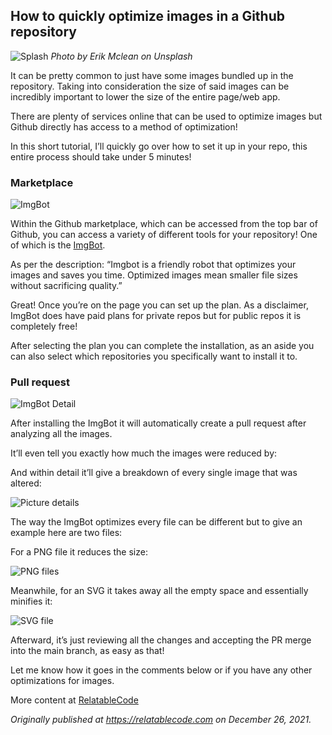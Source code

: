 ## How to quickly optimize images in a Github repository

![Splash](https://cdn.hashnode.com/res/hashnode/image/upload/v1640538016259/Jfo2-WPTS.jpeg)
_Photo by Erik Mclean on Unsplash_

It can be pretty common to just have some images bundled up in the repository. Taking into consideration the size of said images can be incredibly important to lower the size of the entire page/web app.

There are plenty of services online that can be used to optimize images but Github directly has access to a method of optimization!

In this short tutorial, I’ll quickly go over how to set it up in your repo, this entire process should take under 5 minutes!

### Marketplace

![ImgBot](https://cdn.hashnode.com/res/hashnode/image/upload/v1640538017877/wNlvyPJwh.png)

Within the Github marketplace, which can be accessed from the top bar of Github, you can access a variety of different tools for your repository! One of which is the [ImgBot](https://github.com/marketplace/imgbot).

As per the description: “Imgbot is a friendly robot that optimizes your images and saves you time. Optimized images mean smaller file sizes without sacrificing quality.”

Great! Once you’re on the page you can set up the plan. As a disclaimer, ImgBot does have paid plans for private repos but for public repos it is completely free!

After selecting the plan you can complete the installation, as an aside you can also select which repositories you specifically want to install it to.

### Pull request

![ImgBot Detail](https://cdn.hashnode.com/res/hashnode/image/upload/v1640538019531/tkoQ1d7Ku.png)

After installing the ImgBot it will automatically create a pull request after analyzing all the images.

It’ll even tell you exactly how much the images were reduced by:

And within detail it’ll give a breakdown of every single image that was altered:

![Picture details](https://cdn.hashnode.com/res/hashnode/image/upload/v1640538021221/hEzOkcVU4.png)

The way the ImgBot optimizes every file can be different but to give an example here are two files:

For a PNG file it reduces the size:

![PNG files](https://cdn.hashnode.com/res/hashnode/image/upload/v1640538022622/d0oocn1aE.png)

Meanwhile, for an SVG it takes away all the empty space and essentially minifies it:

![SVG file](https://cdn.hashnode.com/res/hashnode/image/upload/v1640538024300/zDyzDDSPZ.png)

Afterward, it’s just reviewing all the changes and accepting the PR merge into the main branch, as easy as that!

Let me know how it goes in the comments below or if you have any other optimizations for images.

More content at [RelatableCode](https://relatablecode.com)

_Originally published at_ [_https://relatablecode.com_](https://relatablecode.com/how-to-quickly-optimize-images-in-a-github-repository/) _on December 26, 2021._